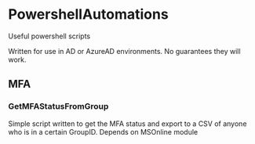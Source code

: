 # PowershellAutomations
Useful powershell scripts

Written for use in AD or AzureAD environments. No guarantees they will work. 

## MFA

### GetMFAStatusFromGroup
Simple script written to get the MFA status and export to a CSV of anyone who is in a certain GroupID. Depends on MSOnline module